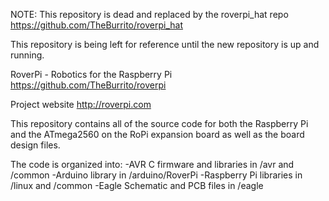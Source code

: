NOTE: This repository is dead and replaced by the roverpi_hat repo
https://github.com/TheBurrito/roverpi_hat

This repository is being left for reference until the new repository is up and running.

RoverPi - Robotics for the Raspberry Pi
https://github.com/TheBurrito/roverpi

Project website
http://roverpi.com

This repository contains all of the source code for both the Raspberry Pi and
the ATmega2560 on the RoPi expansion board as well as the board design files.

The code is organized into:
-AVR C firmware and libraries in /avr and /common
-Arduino library in /arduino/RoverPi
-Raspberry Pi libraries in /linux and /common
-Eagle Schematic and PCB files in /eagle
